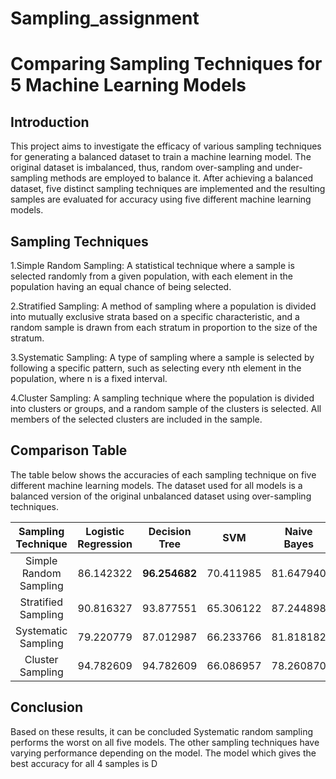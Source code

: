 # Sampling_assignment

# Comparing Sampling Techniques for 5 Machine Learning Models

## Introduction

This project aims to investigate the efficacy of various sampling techniques for generating a balanced dataset to train a machine learning model. The original dataset is imbalanced, thus, random over-sampling and under-sampling methods are employed to balance it. After achieving a balanced dataset, five distinct sampling techniques are implemented and the resulting samples are evaluated for accuracy using five different machine learning models.

## Sampling Techniques

1.Simple Random Sampling: A statistical technique where a sample is selected randomly from a given population, with each element in the population having an equal chance of being selected.

2.Stratified Sampling: A method of sampling where a population is divided into mutually exclusive strata based on a specific characteristic, and a random sample is drawn from each stratum in proportion to the size of the stratum.

3.Systematic Sampling: A type of sampling where a sample is selected by following a specific pattern, such as selecting every nth element in the population, where n is a fixed interval.

4.Cluster Sampling: A sampling technique where the population is divided into clusters or groups, and a random sample of the clusters is selected. All members of the selected clusters are included in the sample.


## Comparison Table

The table below shows the accuracies of each sampling technique on five different machine learning models. The dataset used for all models is a balanced version of the original unbalanced dataset using over-sampling techniques.

| Sampling Technique | Logistic Regression | Decision Tree | SVM | Naive Bayes | KNN |
|:---------------:|:---------------:|:---------------:|:---------------:|:---------------:|:---------------:|
| Simple Random Sampling | 86.142322 | **96.254682** | 70.411985 | 81.647940 | 82.771536	 |
| Stratified Sampling | 90.816327 | 93.877551 | 65.306122 | 87.244898 | 78.061224	 |
| Systematic Sampling | 79.220779 | 87.012987 | 66.233766 | 81.818182 | **64.935065** |
| Cluster Sampling | 94.782609 | 94.782609 | 66.086957 | 78.260870 | 75.652174 |

## Conclusion
Based on these results, it can be concluded Systematic random sampling performs the worst on all five models. The other sampling techniques have varying performance depending on the model. The model which gives the best accuracy for all 4 samples is D
